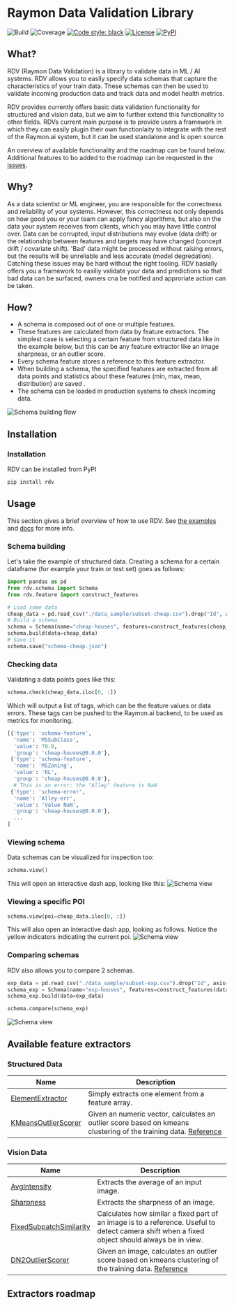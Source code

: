 
# Raymon Data Validation Library

![Build](https://github.com/raymon-ai/data-validation/workflows/build/badge.svg)
![Coverage](https://github.com/raymon-ai/badges/blob/master/rdv/coverage.svg)
[![Code style: black](https://img.shields.io/badge/code%20style-black-000000.svg)](https://github.com/psf/black)
<a href="https://github.com/raymon-ai/data-validation/blob/master/LICENSE.md"><img alt="License" src="https://img.shields.io/github/license/raymon-ai/data-validation"></a>
<a href="https://pypi.org/project/rdv/"><img alt="PyPI" src="https://img.shields.io/pypi/v/rdv"></a>



## What?
RDV (Raymon Data Validation) is a library to validate data in ML / AI systems. RDV allows you to easily specify data schemas that capture the characteristics of your train data. These schemas can then be used to validate incoming production data and track data and model health metrics.

RDV provides currently offers basic data validation functionality for structured and vision data, but we aim to further extend this functionality to other fields. RDVs current main purpose is to provide users a framework in which they can easily plugin their own functionlaity to integrate with the rest of the Raymon.ai system, but it can be used standalone and is open source.

An overview of available functionality and the roadmap can be found below. Additional features to bo added to the roadmap can be requested in the [issues](https://github.com/raymon-ai/data-validation/issues).

## Why?
As a data scientist or ML engineer, you are responsible for the correctness and reliability of your systems. However, this correctness not only depends on how good you or your team can apply fancy algorithms, but also on the data your system receives from clients, which you may have little control over. Data can be corrupted, input distributions may evolve (data drift) or the relationship between features and targets may have changed (concept drift / covariate shift). 'Bad' data might be processed without raising errors, but the results will be unreliable and less accurate (model degredation). Catching these issues may be hard without the right tooling. RDV basially offers you a framework to easiliy validate your data and predictions so that bad data can be surfaced, owners cna be notified and approriate action can be taken.

## How?

- A schema is composed out of one or multiple features.
- These features are calculated from data by feature extractors. The simplest case is selecting a certain feature from structured data like in the example below, but this can be any feature extractor like an image sharpness, or an outlier score.
- Every schema feature stores a reference to this feature extractor. 
- When building a schema, the specified features are extracted from all data points and statistics about these features (min, max, mean, distribution) are saved .
- The schema can be loaded in production systems to check incoming data.

![Schema building flow](docs/images/flow.png "Schema building flow")



## Installation 

### Installation
RDV can be installed from PyPI

```bash
pip install rdv
```

## Usage
This section gives a brief overview of how to use RDV. See [the examples](https://github.com/raymon-ai/data-validation/tree/master/examples) and [docs](https://github.com/raymon-ai/data-validation/tree/master/docs) for more info.

### Schema building

Let's take the example of structured data. Creating a schema for a certain dataframe (for example your train or test set) goes as follows:
```python
import pandas as pd
from rdv.schema import Schema
from rdv.feature import construct_features

# Load some data
cheap_data = pd.read_csv("./data_sample/subset-cheap.csv").drop("Id", axis="columns")
# Build a schema
schema = Schema(name="cheap-houses", features=construct_features(cheap_data.dtypes))
schema.build(data=cheap_data)
# Save it
schema.save("schema-cheap.json")
```
### Checking data
Validating a data points goes like this:
```python
schema.check(cheap_data.iloc[0, :])
```
Which will output a list of tags, which can be the feature values or data errors. These tags can be pushed to the Raymon.ai backend, to be used as metrics for monitoring.
```python
[{'type': 'schema-feature',
  'name': 'MSSubClass',
  'value': 70.0,
  'group': 'cheap-houses@0.0.0'},
 {'type': 'schema-feature',
  'name': 'MSZoning',
  'value': 'RL',
  'group': 'cheap-houses@0.0.0'},
  # This is an error: the "Alley" feature is NaN
 {'type': 'schema-error',
  'name': 'Alley-err',
  'value': 'Value NaN',
  'group': 'cheap-houses@0.0.0'},
  ...
]
```

### Viewing schema
Data schemas can be visualized for inspection too:
```python
schema.view()
```
This will open an interactive dash app, looking like this:
![Schema view](docs/images/viewschema.png "Viewing a schema looks like this.")

### Viewing a specific POI
```python
schema.view(poi=cheap_data.iloc[0, :])

```
This will also open an interactive dash app, looking as follows. Notice the yellow indicators indicating the current poi.
![Schema view](docs/images/viewschemapoi.png "Viewing a schema with a poi looks like this.")

### Comparing schemas
RDV also allows you to compare 2 schemas.

```python
exp_data = pd.read_csv("./data_sample/subset-exp.csv").drop("Id", axis="columns")
schema_exp = Schema(name="exp-houses", features=construct_features(data.dtypes))
schema_exp.build(data=exp_data)

schema.compare(schema_exp)
```
![Schema view](docs/images/compareschema.png "Comparing schemas looks like this.")

## Available feature extractors

### Structured Data
| Name | Description   |
| ---- | ---- |
| [ElementExtractor](https://github.com/raymon-ai/data-validation/blob/master/rdv/extractors/structured/element.py)   | Simply extracts one element from a feature array. |                                                                                                 |
| [KMeansOutlierScorer](https://github.com/raymon-ai/data-validation/blob/master/rdv/extractors/structured/kmeans.py) | Given an numeric vector, calculates an outlier score based on kmeans clustering of the training data. [Reference](https://arxiv.org/abs/2002.10445) |


### Vision Data
| Name   | Description   |
| ---- | ---- |
| [AvgIntensity](https://github.com/raymon-ai/data-validation/blob/master/rdv/extractors/vision/intensity.py)   | Extracts the average of an input image.  |
| [Sharpness](https://github.com/raymon-ai/data-validation/blob/master/rdv/extractors/vision/sharpness.py)      | Extracts the sharpness of an image.   |
| [FixedSubpatchSimilarity](https://github.com/raymon-ai/data-validation/blob/master/rdv/extractors/vision/similarity.py) | Calculates how similar a fixed part of an image is to a reference. Useful to detect camera shift when a fixed object should always be in view. |
| [DN2OutlierScorer](https://github.com/raymon-ai/data-validation/blob/master/rdv/extractors/vision/dn2.py)   | Given an image, calculates an outlier score based on kmeans clustering of the training data. [Reference](https://arxiv.org/abs/2002.10445) |



## Extractors roadmap
